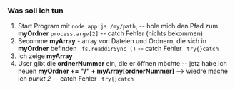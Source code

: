 ### Was soll ich tun
1. Start Program mit  `node app.js /my/path`,
 -- hole mich den Pfad zum __myOrdner__ `process.argv[2]`
 -- catch Fehler (nichts bekommen)
2. Becomme __myArray__ - array von Dateien und Ordnern, die sich in __myOrdner__ befinden ` fs.readdirSync ()`
 -- catch Fehler ` try{}catch`
3. Ich zeige  __myArray__ 
4. User gibt die __ordnerNummer__ ein, die er öffnen möchte 
 -- jetz habe ich neuen __myOrdner += "/" + myArray[ordnerNummer]__ --> wiedre mache ich _punkt 2_
 -- catch Fehler ` try{}catch`